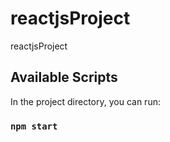 # reactjsProject
reactjsProject


## Available Scripts

In the project directory, you can run:

### `npm start`



